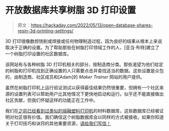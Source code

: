 # 开放数据库共享树脂 3D 打印设置

> 原文：<https://hackaday.com/2022/05/13/open-database-shares-resin-3d-printing-settings/>

3D 打印很像数控铣削或焊接或任何物理制造过程，因为良好的结果从根本上来说取决于正确的设置。为了帮助那些在树脂打印领域工作的人，[亚当·布特]建立了一个树脂打印设置的社区数据库。

该网站有与各种树脂 3D 打印机相关的部分，按制造商分类。那些渴望为他们给定的树脂和打印机找到正确设置的人只需要点击并查找适当的数据。这些设置是众包的，由制造商、社区成员和[Adam]的 *Maker Trainer* 网站的用户提供。

虽然在树脂打印机上运行验证测试以获得最佳结果仍然很重要，但拥有一个社区来源的设置列表可以帮助用户比其他情况下更快地启动和运行。似乎还不能直接做出社区贡献，但我们怀疑这样的功能正在工作中。

我们在[之前已经看到过类似的熔融塑料打印机](https://hackaday.com/2016/06/09/ask-hackaday-material-databases/)的材料数据库，这些数据库已经被证明对社区很有价值。我们确信这个树脂数据库会以同样的方式被接收。如果你知道关于打印技巧和诀窍的其他重要资源，[请给我们写信！](http://hackaday.com/submit-a-tip)
